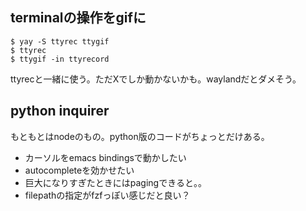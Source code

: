 ## terminalの操作をgifに

```
$ yay -S ttyrec ttygif
$ ttyrec
$ ttygif -in ttyrecord
```

ttyrecと一緒に使う。ただXでしか動かないかも。waylandだとダメそう。


## python inquirer

もともとはnodeのもの。python版のコードがちょっとだけある。

- カーソルをemacs bindingsで動かしたい
- autocompleteを効かせたい
- 巨大になりすぎたときにはpagingできると。。
- filepathの指定がfzfっぽい感じだと良い？

